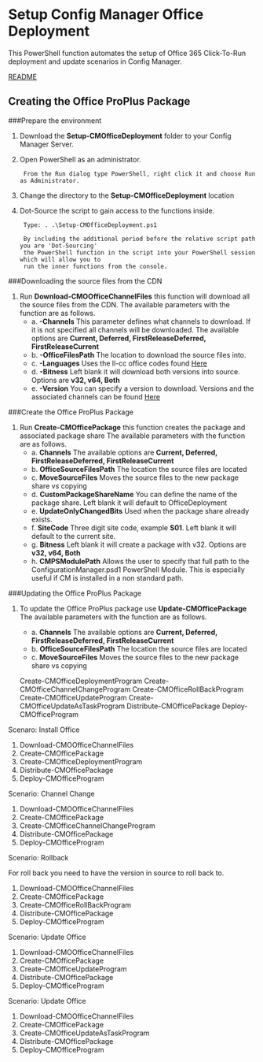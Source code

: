# Setup Config Manager Office Deployment

This PowerShell function automates the setup of Office 365 Click-To-Run deployment and update scenarios in Config Manager. 

[README](https://github.com/OfficeDev/Office-IT-Pro-Deployment-Scripts/wiki/Readme_Setup-CMOfficeDeployment)

## Creating the Office ProPlus Package

###Prepare the environment

1. Download the **Setup-CMOfficeDeployment** folder to your Config Manager Server. 
2. Open PowerShell as an administrator.

		From the Run dialog type PowerShell, right click it and choose Run as Administrator.
		
3. Change the directory to the **Setup-CMOfficeDeployment** location
4. Dot-Source the script to gain access to the functions inside.

		Type: . .\Setup-CMOfficeDeployment.ps1
		
		By including the additional period before the relative script path you are 'Dot-Sourcing' 
   		the PowerShell function in the script into your PowerShell session which will allow you to 
   		run the inner functions from the console.

###Downloading the source files from the CDN

1. Run **Download-CMOOfficeChannelFiles** this function will download all the source files from the CDN.
     The available parameters with the function are as follows.
	* a. **-Channels** This parameter defines what channels to download. If it is not specified all channels will be downloaded. The available options are **Current, Deferred, FirstReleaseDeferred, FirstReleaseCurrent**
	* b. **-OfficeFilesPath** The location to download the source files into.
	* c. **-Languages** Uses the ll-cc office codes found [Here](https://technet.microsoft.com/en-us/library/cc179219.aspx) 
	* d. **-Bitness**  Left blank it will download both versions into source. Options are **v32, v64, Both**
	* e. **-Version** You can specify a version to download. Versions and the associated channels can be found [Here](https://technet.microsoft.com/en-us/library/mt592918.aspx)

###Create the Office ProPlus Package

1. Run **Create-CMOfficePackage** this function creates the package and associated package share
     The available parameters with the function are as follows.
	* a. **Channels** The available options are **Current, Deferred, FirstReleaseDeferred, FirstReleaseCurrent**
	* b. **OfficeSourceFilesPath** The location the source files are located
	* c. **MoveSourceFiles** Moves the source files to the new package share vs copying
	* d. **CustomPackageShareName** You can define the name of the package share. Left blank it will default to OfficeDeployment
	* e. **UpdateOnlyChangedBits** Used when the package share already exists.
	* f. **SiteCode** Three digit site code, example **S01**. Left blank it will default to the current site. 
	* g. **Bitness** Left blank it will create a package with v32. Options are **v32, v64, Both**
	* h. **CMPSModulePath** Allows the user to specify that full path to the ConfigurationManager.psd1 PowerShell Module. This is especially useful if CM is installed in a non standard path.

###Updating the Office ProPlus Package

1. To update the Office ProPlus package use **Update-CMOfficePackage**
     The available parameters with the function are as follows.
	* a. **Channels** The available options are **Current, Deferred, FirstReleaseDeferred, FirstReleaseCurrent** 
	* b. **OfficeSourceFilesPath** The location the source files are located
	* c. **MoveSourceFiles** Moves the source files to the new package share vs copying
	




	Create-CMOfficeDeploymentProgram
	Create-CMOfficeChannelChangeProgram
	Create-CMOfficeRollBackProgram
	Create-CMOfficeUpdateProgram
	Create-CMOfficeUpdateAsTaskProgram
Distribute-CMOfficePackage
Deploy-CMOfficeProgram

Scenaro: Install Office

1) Download-CMOOfficeChannelFiles
2) Create-CMOfficePackage
3) Create-CMOfficeDeploymentProgram
4) Distribute-CMOfficePackage
5) Deploy-CMOfficeProgram

Scenario: Channel Change

1) Download-CMOOfficeChannelFiles
2) Create-CMOfficePackage
3) Create-CMOfficeChannelChangeProgram
4) Distribute-CMOfficePackage
5) Deploy-CMOfficeProgram

Scenario: Rollback

For roll back you need to have the version in source to roll back to.

1) Download-CMOOfficeChannelFiles
2) Create-CMOfficePackage
3) Create-CMOfficeRollBackProgram
4) Distribute-CMOfficePackage
5) Deploy-CMOfficeProgram

Scenario: Update Office

1) Download-CMOOfficeChannelFiles
2) Create-CMOfficePackage
3) Create-CMOfficeUpdateProgram
4) Distribute-CMOfficePackage
5) Deploy-CMOfficeProgram

Scenario: Update Office

1) Download-CMOOfficeChannelFiles
2) Create-CMOfficePackage
3) Create-CMOfficeUpdateAsTaskProgram
4) Distribute-CMOfficePackage
5) Deploy-CMOfficeProgram

